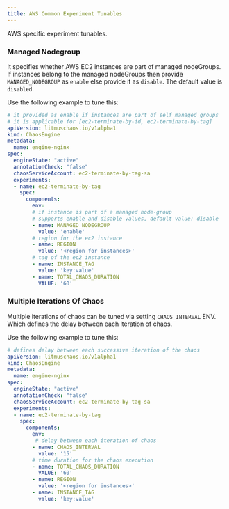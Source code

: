 ```yaml
---
title: AWS Common Experiment Tunables
---
```

AWS specific experiment tunables.

### Managed Nodegroup

It specifies whether AWS EC2 instances are part of managed nodeGroups. If instances belong to the managed nodeGroups then provide `MANAGED_NODEGROUP` as `enable` else provide it as `disable`. The default value is `disabled`.

Use the following example to tune this:

[embedmd]:# (https://raw.githubusercontent.com/litmuschaos/litmus/master/mkdocs/docs/experiments/categories/aws/common/managed-nodegroup.yaml yaml)
```yaml
# it provided as enable if instances are part of self managed groups
# it is applicable for [ec2-terminate-by-id, ec2-terminate-by-tag]
apiVersion: litmuschaos.io/v1alpha1
kind: ChaosEngine
metadata:
  name: engine-nginx
spec:
  engineState: "active"
  annotationCheck: "false"
  chaosServiceAccount: ec2-terminate-by-tag-sa
  experiments:
  - name: ec2-terminate-by-tag
    spec:
      components:
        env:
        # if instance is part of a managed node-group
        # supports enable and disable values, default value: disable
        - name: MANAGED_NODEGROUP
          value: 'enable'
        # region for the ec2 instance
        - name: REGION
          value: '<region for instances>'
        # tag of the ec2 instance
        - name: INSTANCE_TAG
          value: 'key:value'
        - name: TOTAL_CHAOS_DURATION
          VALUE: '60'
```

### Multiple Iterations Of Chaos
Multiple iterations of chaos can be tuned via setting `CHAOS_INTERVAL` ENV. Which defines the delay between each iteration of chaos.

Use the following example to tune this:

[embedmd]:# (https://raw.githubusercontent.com/litmuschaos/litmus/master/mkdocs/docs/experiments/categories/aws/common/chaos-interval.yaml yaml)
```yaml
# defines delay between each successive iteration of the chaos
apiVersion: litmuschaos.io/v1alpha1
kind: ChaosEngine
metadata:
  name: engine-nginx
spec:
  engineState: "active"
  annotationCheck: "false"
  chaosServiceAccount: ec2-terminate-by-tag-sa
  experiments:
  - name: ec2-terminate-by-tag
    spec:
      components:
        env:
         # delay between each iteration of chaos
        - name: CHAOS_INTERVAL
          value: '15'
        # time duration for the chaos execution
        - name: TOTAL_CHAOS_DURATION
          VALUE: '60'
        - name: REGION
          value: '<region for instances>'
        - name: INSTANCE_TAG
          value: 'key:value'
        
```
